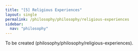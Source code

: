 ```yaml
---
title: "[5] Religious Experiences"
layout: single
permalink: /philosophy/philosophy/religious-experiences
sidebar:
  nav: "philosophy"
---
```


To be created (philosophy/philosophy/religious-experiences).
